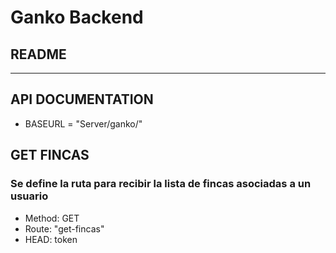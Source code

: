 # Ganko Backend
## README
 
-------------------
## API DOCUMENTATION

* BASEURL = "Server/ganko/"

## GET FINCAS
### Se define la ruta para recibir la lista de fincas asociadas a un usuario
* Method: GET
* Route: "get-fincas"
* HEAD: token